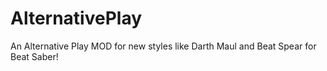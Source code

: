 # AlternativePlay
An Alternative Play MOD for new styles like Darth Maul and Beat Spear for Beat Saber!
